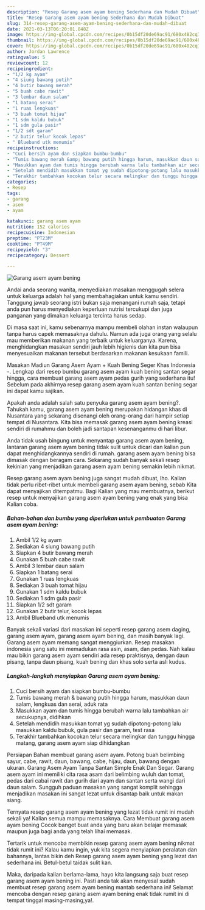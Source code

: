 ```yaml
---
description: "Resep Garang asem ayam bening Sederhana dan Mudah Dibuat"
title: "Resep Garang asem ayam bening Sederhana dan Mudah Dibuat"
slug: 314-resep-garang-asem-ayam-bening-sederhana-dan-mudah-dibuat
date: 2021-03-13T06:20:01.848Z
image: https://img-global.cpcdn.com/recipes/0b15df20de69ac91/680x482cq70/garang-asem-ayam-bening-foto-resep-utama.jpg
thumbnail: https://img-global.cpcdn.com/recipes/0b15df20de69ac91/680x482cq70/garang-asem-ayam-bening-foto-resep-utama.jpg
cover: https://img-global.cpcdn.com/recipes/0b15df20de69ac91/680x482cq70/garang-asem-ayam-bening-foto-resep-utama.jpg
author: Jordan Lawrence
ratingvalue: 5
reviewcount: 12
recipeingredient:
- "1/2 kg ayam"
- "4 siung bawang putih"
- "4 butir bawang merah"
- "5 buah cabe rawit"
- "3 lembar daun salam"
- "1 batang serai"
- "1 ruas lengkuas"
- "3 buah tomat hijau"
- "1 sdm kaldu bubuk"
- "1 sdm gula pasir"
- "1/2 sdt garam"
- "2 butir telur kocok lepas"
- " Blueband utk menumis"
recipeinstructions:
- "Cuci bersih ayam dan siapkan bumbu-bumbu"
- "Tumis bawang merah &amp; bawang putih hingga harum, masukkan daun salam, lengkuas dan serai, aduk rata"
- "Masukkan ayam dan tumis hingga berubah warna lalu tambahkan air secukupnya, didihkan"
- "Setelah mendidih masukkan tomat yg sudah dipotong-potong lalu masukkan kaldu bubuk, gula pasir dan garam, test rasa"
- "Terakhir tambahkan kocokan telur secara melingkar dan tunggu hingga matang, garang asem ayam siap dihidangkan"
categories:
- Resep
tags:
- garang
- asem
- ayam

katakunci: garang asem ayam 
nutrition: 152 calories
recipecuisine: Indonesian
preptime: "PT23M"
cooktime: "PT49M"
recipeyield: "3"
recipecategory: Dessert

---
```



![Garang asem ayam bening](https://img-global.cpcdn.com/recipes/0b15df20de69ac91/680x482cq70/garang-asem-ayam-bening-foto-resep-utama.jpg)

Andai anda seorang wanita, menyediakan masakan menggugah selera untuk keluarga adalah hal yang membahagiakan untuk kamu sendiri. Tanggung jawab seorang istri bukan saja menangani rumah saja, tetapi anda pun harus menyediakan keperluan nutrisi tercukupi dan juga panganan yang dimakan keluarga tercinta harus sedap.

Di masa  saat ini, kamu sebenarnya mampu membeli olahan instan walaupun tanpa harus capek memasaknya dahulu. Namun ada juga orang yang selalu mau memberikan makanan yang terbaik untuk keluarganya. Karena, menghidangkan masakan sendiri jauh lebih higienis dan kita pun bisa menyesuaikan makanan tersebut berdasarkan makanan kesukaan famili. 

Masakan Madiun Garang Asem Ayam + Kuah Bening Seger Khas Indonesia -. Lengkap dari resep bumbu garang asem ayam kuah bening santan segar hingga, cara membuat garang asem ayam pedas gurih yang sederhana itu! Sebelum pada akhirnya resep garang asem ayam kuah santan bening segar ini dapat kamu sajikan.

Apakah anda adalah salah satu penyuka garang asem ayam bening?. Tahukah kamu, garang asem ayam bening merupakan hidangan khas di Nusantara yang sekarang disenangi oleh orang-orang dari hampir setiap tempat di Nusantara. Kita bisa memasak garang asem ayam bening kreasi sendiri di rumahmu dan boleh jadi santapan kesenanganmu di hari libur.

Anda tidak usah bingung untuk menyantap garang asem ayam bening, lantaran garang asem ayam bening tidak sulit untuk dicari dan kalian pun dapat menghidangkannya sendiri di rumah. garang asem ayam bening bisa dimasak dengan beragam cara. Sekarang sudah banyak sekali resep kekinian yang menjadikan garang asem ayam bening semakin lebih nikmat.

Resep garang asem ayam bening juga sangat mudah dibuat, lho. Kalian tidak perlu ribet-ribet untuk membeli garang asem ayam bening, sebab Kita dapat menyajikan ditempatmu. Bagi Kalian yang mau membuatnya, berikut resep untuk menyajikan garang asem ayam bening yang enak yang bisa Kalian coba.

<!--inarticleads1-->

##### Bahan-bahan dan bumbu yang diperlukan untuk pembuatan Garang asem ayam bening:

1. Ambil 1/2 kg ayam
1. Sediakan 4 siung bawang putih
1. Siapkan 4 butir bawang merah
1. Gunakan 5 buah cabe rawit
1. Ambil 3 lembar daun salam
1. Siapkan 1 batang serai
1. Gunakan 1 ruas lengkuas
1. Sediakan 3 buah tomat hijau
1. Gunakan 1 sdm kaldu bubuk
1. Sediakan 1 sdm gula pasir
1. Siapkan 1/2 sdt garam
1. Gunakan 2 butir telur, kocok lepas
1. Ambil  Blueband utk menumis


Banyak sekali variasi dari masakan ini seperti resep garang asem daging, garang asem ayam, garang asem ayam bening, dan masih banyak lagi. Garang asem ayam memang sangat menggiurkan. Resep masakan indonesia yang satu ini memadukan rasa asin, asam, dan pedas. Nah kalau mau bikin garang asem ayam sendiri ada resep praktisnya, dengan daun pisang, tanpa daun pisang, kuah bening dan khas solo serta asli kudus. 

<!--inarticleads2-->

##### Langkah-langkah menyiapkan Garang asem ayam bening:

1. Cuci bersih ayam dan siapkan bumbu-bumbu
1. Tumis bawang merah &amp; bawang putih hingga harum, masukkan daun salam, lengkuas dan serai, aduk rata
1. Masukkan ayam dan tumis hingga berubah warna lalu tambahkan air secukupnya, didihkan
1. Setelah mendidih masukkan tomat yg sudah dipotong-potong lalu masukkan kaldu bubuk, gula pasir dan garam, test rasa
1. Terakhir tambahkan kocokan telur secara melingkar dan tunggu hingga matang, garang asem ayam siap dihidangkan


Persiapan Bahan membuat garang asem ayam. Potong buah belimbing sayur, cabe, rawit, daun, bawang, cabe, hijau, daun, bawang dengan ukuran. Garang Asem Ayam Tanpa Santan Simple Enak Dan Segar. Garang asem ayam ini memiliki cita rasa asam dari belimbing wuluh dan tomat, pedas dari cabai rawit dan gurih dari ayam dan santan serta wangi dari daun salam. Sungguh paduan masakan yang sangat komplit sehingga menjadikan masakan ini sangat lezat untuk disantap baik untuk makan siang. 

Ternyata resep garang asem ayam bening yang lezat tidak rumit ini mudah sekali ya! Kalian semua mampu memasaknya. Cara Membuat garang asem ayam bening Cocok banget buat anda yang baru akan belajar memasak maupun juga bagi anda yang telah lihai memasak.

Tertarik untuk mencoba membikin resep garang asem ayam bening nikmat tidak rumit ini? Kalau kamu ingin, yuk kita segera menyiapkan peralatan dan bahannya, lantas bikin deh Resep garang asem ayam bening yang lezat dan sederhana ini. Betul-betul taidak sulit kan. 

Maka, daripada kalian berlama-lama, hayo kita langsung saja buat resep garang asem ayam bening ini. Pasti anda tak akan menyesal sudah membuat resep garang asem ayam bening mantab sederhana ini! Selamat mencoba dengan resep garang asem ayam bening enak tidak rumit ini di tempat tinggal masing-masing,ya!.

